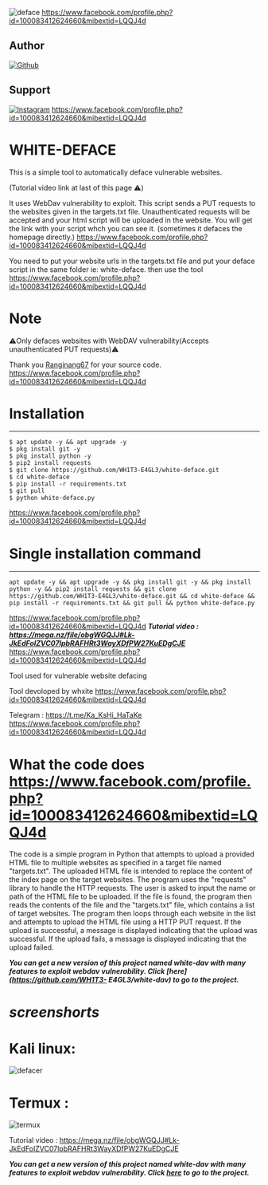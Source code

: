![deface](https://user-images.githubusercontent.com/118425907/221365125-c93c6c73-e1f7-46b3-8a5c-3a58f77d1387.jpg)
https://www.facebook.com/profile.php?id=100083412624660&mibextid=LQQJ4d

## Author
<a href="https://github.com/WH1T3-E4GL3"><img title="Github" src="https://img.shields.io/badge/WH1T3-E4GL3-brightgreen?style=for-the-badge&logo=github"></a>
## Support
[![Instagram](https://img.shields.io/badge/TELEGRAM-red?style=for-the-badge&logo=telegram)](https://t.me/Ka_KsHi_HaTaKe) 
https://www.facebook.com/profile.php?id=100083412624660&mibextid=LQQJ4d
# WHITE-DEFACE 
This is a simple tool to automatically deface vulnerable websites.

(Tutorial video link at last of this page ⚠️)

It uses WebDav vulnerability to exploit.
This script sends a PUT requests to the websites given in the targets.txt file. Unauthenticated requests will be accepted and your html script will be uploaded in the website. You will get the link with your script whch you can see it. (sometimes it defaces the homepage directly.) https://www.facebook.com/profile.php?id=100083412624660&mibextid=LQQJ4d

You need to put your website urls in the targets.txt file and put your deface script in the same folder ie: white-deface. then use the tool 
https://www.facebook.com/profile.php?id=100083412624660&mibextid=LQQJ4d

# Note

⚠️Only defaces websites with WebDAV vulnerability(Accepts unauthenticated PUT requests)⚠️

Thank you [Ranginang67](https://github.com/Ranginang67/AOXdeface) for your source code. 
https://www.facebook.com/profile.php?id=100083412624660&mibextid=LQQJ4d

# Installation
____________________

    $ apt update -y && apt upgrade -y
    $ pkg install git -y
    $ pkg install python -y
    $ pip2 install requests
    $ git clone https://github.com/WH1T3-E4GL3/white-deface.git
    $ cd white-deface
    $ pip install -r requirements.txt
    $ git pull
    $ python white-deface.py 
   https://www.facebook.com/profile.php?id=100083412624660&mibextid=LQQJ4d
   
# Single installation command
_______________________________________

    apt update -y && apt upgrade -y && pkg install git -y && pkg install python -y && pip2 install requests && git clone https://github.com/WH1T3-E4GL3/white-deface.git && cd white-deface && pip install -r requirements.txt && git pull && python white-deface.py
  https://www.facebook.com/profile.php?id=100083412624660&mibextid=LQQJ4d
***Tutorial video : https://mega.nz/file/obgWGQJJ#Lk-JkEdFoIZVC07lpbRAFHRt3WayXDfPW27KuEDgCJE*** https://www.facebook.com/profile.php?id=100083412624660&mibextid=LQQJ4d

Tool used for vulnerable website defacing

Tool devoloped by whxite https://www.facebook.com/profile.php?id=100083412624660&mibextid=LQQJ4d


Telegram : https://t.me/Ka_KsHi_HaTaKe 
https://www.facebook.com/profile.php?id=100083412624660&mibextid=LQQJ4d

# What the code does https://www.facebook.com/profile.php?id=100083412624660&mibextid=LQQJ4d


The code is a simple program in Python that attempts to upload a provided HTML file to multiple websites as specified in a target file named "targets.txt". The uploaded HTML file is intended to replace the content of the index page on the target websites. The program uses the "requests" library to handle the HTTP requests. The user is asked to input the name or path of the HTML file to be uploaded. If the file is found, the program then reads the contents of the file and the "targets.txt" file, which contains a list of target websites. The program then loops through each website in the list and attempts to upload the HTML file using a HTTP PUT request. If the upload is successful, a message is displayed indicating that the upload was successful. If the upload fails, a message is displayed indicating that the upload failed.


***You can get a new version of this project named white-dav with many features to exploit webdav vulnerability. Click [here](https://github.com/WH1T3- E4GL3/white-dav) to go to the project.***

# ***screenshorts*** 

# Kali linux:

![defacer](https://user-images.githubusercontent.com/118425907/221367161-b326ebb9-5b8f-4cbc-bb0a-30647848b98d.png)


# Termux :


![termux](https://user-images.githubusercontent.com/118425907/221367115-684ddd94-fcb3-4b6b-be79-4a0e889b5739.jpg)


Tutorial video : https://mega.nz/file/obgWGQJJ#Lk-JkEdFoIZVC07lpbRAFHRt3WayXDfPW27KuEDgCJE


***You can get a new version of this project named white-dav with many features to exploit webdav vulnerability. Click [here](https://github.com/WH1T3-E4GL3/white-dav) to go to the project.***

